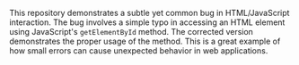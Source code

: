This repository demonstrates a subtle yet common bug in HTML/JavaScript interaction.  The bug involves a simple typo in accessing an HTML element using JavaScript's `getElementById` method. The corrected version demonstrates the proper usage of the method.  This is a great example of how small errors can cause unexpected behavior in web applications.